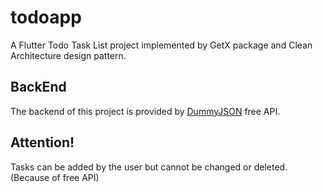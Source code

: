 # todoapp

A Flutter Todo Task List project implemented by GetX package and Clean Architecture design pattern.

## BackEnd

The backend of this project is provided by [DummyJSON](https://dummyjson.com/) free API.

## Attention!

Tasks can be added by the user but cannot be changed or deleted.
(Because of free API)
